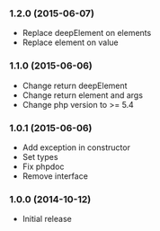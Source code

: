 ### 1.2.0 (2015-06-07)

  * Replace deepElement on elements
  * Replace element on value

### 1.1.0 (2015-06-06)

  * Change return deepElement
  * Change return element and args
  * Change php version to >= 5.4

### 1.0.1 (2015-06-06)

  * Add exception in constructor
  * Set types
  * Fix phpdoc
  * Remove interface

### 1.0.0 (2014-10-12)

  * Initial release
